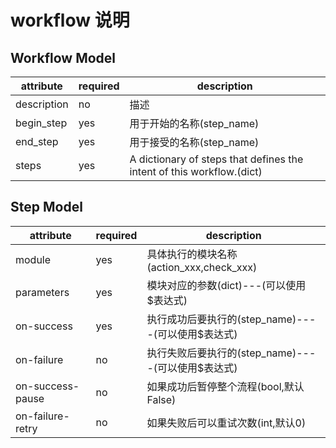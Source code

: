 # workflow 说明

## Workflow Model

|attribute         |required   |description
|------------------|-----------|-------------
|description       |no         |描述
|begin_step        |yes        |用于开始的名称(step_name)
|end_step          |yes        |用于接受的名称(step_name)
|steps             |yes        |A dictionary of steps that defines the intent of this workflow.(dict)


## Step Model

|attribute         |required   |description                               
|------------------|-----------|------------------------------------------
|module            |yes        |具体执行的模块名称(action_xxx,check_xxx)
|parameters        |yes        |模块对应的参数(dict)---(可以使用$表达式)
|on-success        |yes        |执行成功后要执行的(step_name)----(可以使用$表达式)
|on-failure        |no         |执行失败后要执行的(step_name)----(可以使用$表达式)
|on-success-pause  |no         |如果成功后暂停整个流程(bool,默认False)
|on-failure-retry  |no         |如果失败后可以重试次数(int,默认0)